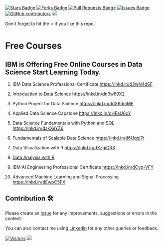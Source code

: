 <a href="https://github.com/drshahizan/special-topic-data-engineering/stargazers"><img src="https://img.shields.io/github/stars/drshahizan/special-topic-data-engineering" alt="Stars Badge"/></a>
<a href="https://github.com/drshahizan/special-topic-data-engineering/network/members"><img src="https://img.shields.io/github/forks/drshahizan/special-topic-data-engineering" alt="Forks Badge"/></a>
<a href="https://github.com/drshahizan/special-topic-data-engineering/pulls"><img src="https://img.shields.io/github/issues-pr/drshahizan/special-topic-data-engineering" alt="Pull Requests Badge"/></a>
<a href="https://github.com/drshahizan/special-topic-data-engineering/issues"><img src="https://img.shields.io/github/issues/drshahizan/special-topic-data-engineering" alt="Issues Badge"/></a>
<a href="https://github.com/drshahizan/special-topic-data-engineering/graphs/contributors"><img alt="GitHub contributors" src="https://img.shields.io/github/contributors/drshahizan/special-topic-data-engineering?color=2b9348"></a>
![](https://visitor-badge.glitch.me/badge?page_id=drshahizan/special-topic-data-engineering)

Don't forget to hit the :star: if you like this repo.

# Free Courses

## IBM is Offering Free Online Courses in Data Science Start Learning Today.

1. IBM Data Science Professional Certificate
https://lnkd.in/d3wN4d6F

2. Introduction to Data Science
https://lnkd.in/dn3w69X2

3. Python Project for Data Science
https://lnkd.in/ddX9dmME

4. Applied Data Science Capstone
https://lnkd.in/dHFaU6xY

5. Data Science Fundamentals with Python and SQL
https://lnkd.in/dakXeYZ6

6. Fundamentals of Scalable Data Science
https://lnkd.in/d6Uqqj7r

7. Data Visualization with R
https://lnkd.in/dXzgiQRX

8. [Data Analysis with R](https://www.coursera.org/learn/data-analysis-r)

9. IBM AI Engineering Professional Certificate
https://lnkd.in/dCvp-VFY

10. Advanced Machine Learning and Signal Processing
https://lnkd.in/dEwpC5FX


## Contribution 🛠️
Please create an [Issue](https://github.com/drshahizan/special-topic-data-engineering/issues) for any improvements, suggestions or errors in the content.

You can also contact me using [Linkedin](https://www.linkedin.com/in/drshahizan/) for any other queries or feedback.

[![Visitors](https://api.visitorbadge.io/api/visitors?path=https%3A%2F%2Fgithub.com%2Fdrshahizan&labelColor=%23697689&countColor=%23555555&style=plastic)](https://visitorbadge.io/status?path=https%3A%2F%2Fgithub.com%2Fdrshahizan)
![](https://hit.yhype.me/github/profile?user_id=81284918)


